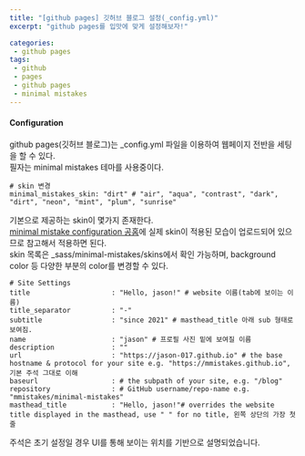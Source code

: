 ```yaml
---
title: "[github pages] 깃허브 블로그 설정(_config.yml)"
excerpt: "github pages를 입맛에 맞게 설정해보자!"

categories:
 - github pages
tags:
 - github
 - pages
 - github pages
 - minimal mistakes
---
```

#### Configuration
github pages(깃허브 블로그)는 _config.yml 파일을 이용하여 웹페이지 전반을 세팅을 할 수 있다.<br>
필자는 minimal mistakes 테마를 사용중이다.
```
# skin 변경
minimal_mistakes_skin: "dirt" # "air", "aqua", "contrast", "dark", "dirt", "neon", "mint", "plum", "sunrise"
```

기본으로 제공하는 skin이 몇가지 존재한다.<br>
[minimal mistake configuration 공홈](https://mmistakes.github.io/minimal-mistakes/docs/configuration/)에 실제 skin이 적용된 모습이 업로드되어 있으므로 참고해서 적용하면 된다.<br>
skin 목록은 _sass/minimal-mistakes/skins에서 확인 가능하며, background color 등 다양한 부분의 color를 변경할 수 있다.
```
# Site Settings
title                    : "Hello, jason!" # website 이름(tab에 보이는 이름)
title_separator          : "-"
subtitle                 : "since 2021" # masthead_title 아래 sub 형태로 보여짐.
name                     : "jason" # 프로필 사진 밑에 보여질 이름
description              : ""
url                      : "https://jason-017.github.io" # the base hostname & protocol for your site e.g. "https://mmistakes.github.io", 기본 주석 그대로 이해
baseurl                  : # the subpath of your site, e.g. "/blog"
repository               : # GitHub username/repo-name e.g. "mmistakes/minimal-mistakes"
masthead_title           : "Hello, jason!"# overrides the website title displayed in the masthead, use " " for no title, 왼쪽 상단의 가장 첫줄
```

주석은 초기 설정일 경우 UI를 통해 보이는 위치를 기반으로 설명되었습니다.
